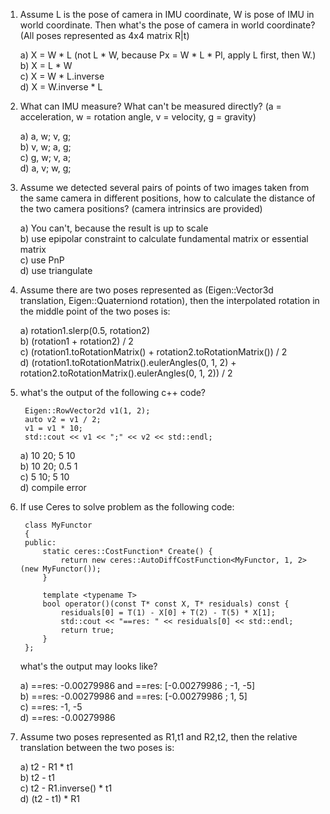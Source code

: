 1. Assume L is the pose of camera in IMU coordinate, W is pose of IMU in world coordinate. 
Then what's the pose of camera in world coordinate? (All poses represented as 4x4 matrix R|t)

    a) X = W * L (not L * W, because Px = W * L * Pl, apply L first, then W.) 
    b) X = L * W  
    c) X = W * L.inverse  
    d) X = W.inverse * L  

2. What can IMU measure? What can't be measured directly? (a = acceleration, w = rotation angle, v = velocity, g = gravity)

    a) a, w; v, g;  
    b) v, w; a, g;  
    c) g, w; v, a;  
    d) a, v; w, g;  

3. Assume we detected several pairs of points of two images taken from the same camera in different positions, how to calculate the distance of the two camera positions? (camera intrinsics are provided)

    a) You can't, because the result is up to scale  
    b) use epipolar constraint to calculate fundamental matrix or essential matrix   
    c) use PnP  
    d) use triangulate  
    
4. Assume there are two poses represented as (Eigen::Vector3d translation, Eigen::Quaterniond rotation), then the interpolated rotation in the middle point of the two poses is:

    a) rotation1.slerp(0.5, rotation2)  
    b) (rotation1 + rotation2) / 2  
    c) (rotation1.toRotationMatrix() + rotation2.toRotationMatrix()) / 2  
    d) (rotation1.toRotationMatrix().eulerAngles(0, 1, 2) + rotation2.toRotationMatrix().eulerAngles(0, 1, 2)) / 2  
    
5. what's the output of the following c++ code?

        Eigen::RowVector2d v1(1, 2);
        auto v2 = v1 / 2;
        v1 = v1 * 10;
        std::cout << v1 << ";" << v2 << std::endl;
        
    a) 10 20;  5 10  
    b) 10 20;  0.5 1  
    c)  5 10;  5 10  
    d) compile error  

6. If use Ceres to solve problem as the following code: 
    
        class MyFunctor
        {
        public:
            static ceres::CostFunction* Create() {
                return new ceres::AutoDiffCostFunction<MyFunctor, 1, 2>(new MyFunctor());
            }

            template <typename T>
            bool operator()(const T* const X, T* residuals) const {
                residuals[0] = T(1) - X[0] + T(2) - T(5) * X[1];
                std::cout << "==res: " << residuals[0] << std::endl;
                return true;
            }
        };
    what's the output may looks like?
    
    a) ==res: -0.00279986 and ==res: [-0.00279986 ; -1, -5]  
    b) ==res: -0.00279986 and ==res: [-0.00279986 ; 1, 5]  
    c) ==res: -1, -5  
    d) ==res: -0.00279986  

7. Assume two poses represented as R1,t1 and R2,t2, then the relative translation between the two poses is:

    a) t2 - R1 * t1  
    b) t2 - t1  
    c) t2 - R1.inverse() * t1  
    d) (t2 - t1) * R1  
    
